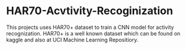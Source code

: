 # HAR70-Acvtivity-Recoginization
This projects uses HAR70+ dataset to train a CNN model for activity recognization. HAR70+ is a well known dataset which can be found on kaggle and also at UCI Machine Learning Repositiory.
